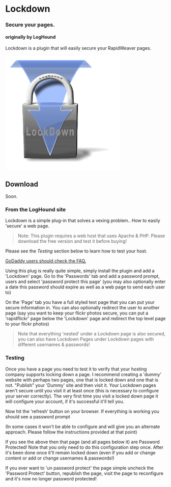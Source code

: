 # Lockdown
### Secure your pages.
#### originally by LogHound
Lockdown is a plugin that will easily secure your RapidWeaver pages.

![Lockdown Icon](https://raw.githubusercontent.com/yourhead/lockdown/master/assets/icon_256.png)


## Download
 Soon.


### From the LogHound site

Lockdown is a simple plug-in that solves a vexing problem.. How to easily 'secure' a web page. 

> Note: This plugin requires a web host that uses Apache & PHP. Please download the free version and test it before buying!

Please see the *Testing* section below to learn how to test your host.

[GoDaddy users should check the FAQ.]()

Using this plug is really quite simple, simply install the plugin and add a 'Lockdown' page. Go to the 'Passwords' tab and add a password prompt, users and select 'password protect this page' (you may also optionally enter a date this password should expire as well as a web page to send each user to) 


On the 'Page' tab you have a full styled text page that you can put your secure information in. You can also optionally redirect the user to another page (say you want to keep your flickr photos secure, you can put a 'rapidflickr' page below the 'Lockdown' page and redirect the top level page to your flickr photos)



> Note that everything 'nested' under a Lockdown page is also secured, you can also have Lockdown Pages under Lockdown pages with different usernames & passwords!






### Testing
Once you have a page you need to test it to verify that your hosting company supports locking down a page.
I recommend creating a 'dummy' website with perhaps two pages, one that is locked down and one that is not. "Publish" your 'Dummy' site and then visit it. Your Lockdown pages aren't secure until you visit it at least once (this is necessary to configure your server correctly). The very first time you visit a locked down page it will configure your account, if it's successful it'll tell you.


Now hit the 'refresh' button on your browser. If everything is working you should see a password prompt

(In some cases it won't be able to configure and will give you an alternate approach. Please follow the instructions provided at that point)


If you see the above then that page (and all pages below it) are Password Protected! Note that you only need to do this configuration step once. After it's been done once it'll remain locked down (even if you add or change content or add or change usernames & passwords!)

If you ever want to 'un password protect' the page simple uncheck the 'Password Protect' button, republish the page, visit the page to reconfigure and it's now no longer password protected!
